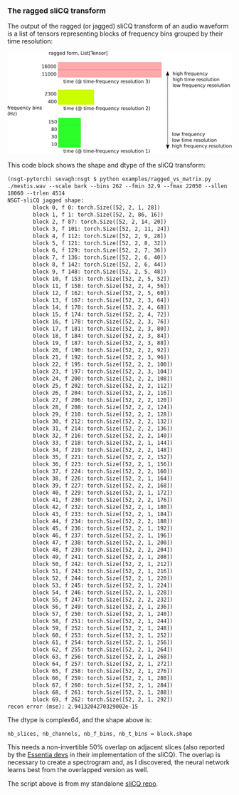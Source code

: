 ### The ragged sliCQ transform

The output of the ragged (or jagged) sliCQ transform of an audio waveform is a list of tensors representing blocks of frequency bins grouped by their time resolution:

<img src="./slicq_shape.png" width=768px/>

This code block shows the shape and dtype of the sliCQ transform:

```
(nsgt-pytorch) sevagh:nsgt $ python examples/ragged_vs_matrix.py ./mestis.wav --scale bark --bins 262 --fmin 32.9 --fmax 22050 --sllen 18060 --trlen 4514
NSGT-sliCQ jagged shape:
        block 0, f 0: torch.Size([52, 2, 1, 28])
        block 1, f 1: torch.Size([52, 2, 86, 16])
        block 2, f 87: torch.Size([52, 2, 14, 20])
        block 3, f 101: torch.Size([52, 2, 11, 24])
        block 4, f 112: torch.Size([52, 2, 9, 28])
        block 5, f 121: torch.Size([52, 2, 8, 32])
        block 6, f 129: torch.Size([52, 2, 7, 36])
        block 7, f 136: torch.Size([52, 2, 6, 40])
        block 8, f 142: torch.Size([52, 2, 6, 44])
        block 9, f 148: torch.Size([52, 2, 5, 48])
        block 10, f 153: torch.Size([52, 2, 5, 52])
        block 11, f 158: torch.Size([52, 2, 4, 56])
        block 12, f 162: torch.Size([52, 2, 5, 60])
        block 13, f 167: torch.Size([52, 2, 3, 64])
        block 14, f 170: torch.Size([52, 2, 4, 68])
        block 15, f 174: torch.Size([52, 2, 4, 72])
        block 16, f 178: torch.Size([52, 2, 3, 76])
        block 17, f 181: torch.Size([52, 2, 3, 80])
        block 18, f 184: torch.Size([52, 2, 3, 84])
        block 19, f 187: torch.Size([52, 2, 3, 88])
        block 20, f 190: torch.Size([52, 2, 2, 92])
        block 21, f 192: torch.Size([52, 2, 3, 96])
        block 22, f 195: torch.Size([52, 2, 2, 100])
        block 23, f 197: torch.Size([52, 2, 3, 104])
        block 24, f 200: torch.Size([52, 2, 2, 108])
        block 25, f 202: torch.Size([52, 2, 2, 112])
        block 26, f 204: torch.Size([52, 2, 2, 116])
        block 27, f 206: torch.Size([52, 2, 2, 120])
        block 28, f 208: torch.Size([52, 2, 2, 124])
        block 29, f 210: torch.Size([52, 2, 2, 128])
        block 30, f 212: torch.Size([52, 2, 2, 132])
        block 31, f 214: torch.Size([52, 2, 2, 136])
        block 32, f 216: torch.Size([52, 2, 2, 140])
        block 33, f 218: torch.Size([52, 2, 1, 144])
        block 34, f 219: torch.Size([52, 2, 2, 148])
        block 35, f 221: torch.Size([52, 2, 2, 152])
        block 36, f 223: torch.Size([52, 2, 1, 156])
        block 37, f 224: torch.Size([52, 2, 2, 160])
        block 38, f 226: torch.Size([52, 2, 1, 164])
        block 39, f 227: torch.Size([52, 2, 2, 168])
        block 40, f 229: torch.Size([52, 2, 1, 172])
        block 41, f 230: torch.Size([52, 2, 2, 176])
        block 42, f 232: torch.Size([52, 2, 1, 180])
        block 43, f 233: torch.Size([52, 2, 1, 184])
        block 44, f 234: torch.Size([52, 2, 2, 188])
        block 45, f 236: torch.Size([52, 2, 1, 192])
        block 46, f 237: torch.Size([52, 2, 1, 196])
        block 47, f 238: torch.Size([52, 2, 1, 200])
        block 48, f 239: torch.Size([52, 2, 2, 204])
        block 49, f 241: torch.Size([52, 2, 1, 208])
        block 50, f 242: torch.Size([52, 2, 1, 212])
        block 51, f 243: torch.Size([52, 2, 1, 216])
        block 52, f 244: torch.Size([52, 2, 1, 220])
        block 53, f 245: torch.Size([52, 2, 1, 224])
        block 54, f 246: torch.Size([52, 2, 1, 228])
        block 55, f 247: torch.Size([52, 2, 2, 232])
        block 56, f 249: torch.Size([52, 2, 1, 236])
        block 57, f 250: torch.Size([52, 2, 1, 240])
        block 58, f 251: torch.Size([52, 2, 1, 244])
        block 59, f 252: torch.Size([52, 2, 1, 248])
        block 60, f 253: torch.Size([52, 2, 1, 252])
        block 61, f 254: torch.Size([52, 2, 1, 256])
        block 62, f 255: torch.Size([52, 2, 1, 264])
        block 63, f 256: torch.Size([52, 2, 1, 268])
        block 64, f 257: torch.Size([52, 2, 1, 272])
        block 65, f 258: torch.Size([52, 2, 1, 276])
        block 66, f 259: torch.Size([52, 2, 1, 280])
        block 67, f 260: torch.Size([52, 2, 1, 284])
        block 68, f 261: torch.Size([52, 2, 1, 288])
        block 69, f 262: torch.Size([52, 2, 1, 292])
recon error (mse): 2.9413204270329002e-15
```

The dtype is complex64, and the shape above is:
```
nb_slices, nb_channels, nb_f_bins, nb_t_bins = block.shape
```

This needs a non-invertible 50% overlap on adjacent slices (also reported by the [Essentia devs](https://mtg.github.io/essentia-labs/news/2019/02/07/invertible-constant-q/) in their implementation of the sliCQ). The overlap is necessary to create a spectrogram and, as I discovered, the neural network learns best from the overlapped version as well.

The script above is from my standalone [sliCQ repo](https://github.com/sevagh/sliCQ-pytorch).
